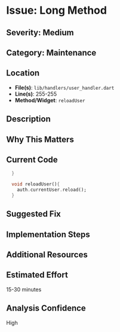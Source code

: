 # Issue: Long Method

## Severity: Medium

## Category: Maintenance

## Location
- **File(s)**: `lib/handlers/user_handler.dart`
- **Line(s)**: 255-255
- **Method/Widget**: `reloadUser`

## Description


## Why This Matters


## Current Code
```dart
  }

  void reloadUser(){
    auth.currentUser.reload();
  }

```

## Suggested Fix


## Implementation Steps


## Additional Resources


## Estimated Effort
15-30 minutes

## Analysis Confidence
High
